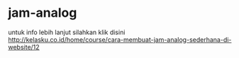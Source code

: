# jam-analog
untuk info lebih lanjut silahkan klik disini
http://kelasku.co.id/home/course/cara-membuat-jam-analog-sederhana-di-website/12
